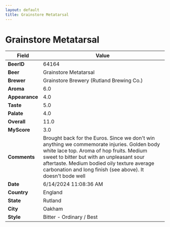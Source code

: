 ```yaml
---
layout: default
title: Grainstore Metatarsal
---
```


# Grainstore Metatarsal

| Field         | Value     |
|---------------|-----------|
| **BeerID** | 64164 |
| **Beer** | Grainstore Metatarsal |
| **Brewer** | Grainstore Brewery (Rutland Brewing Co.) |
| **Aroma** | 6.0 |
| **Appearance** | 4.0 |
| **Taste** | 5.0 |
| **Palate** | 4.0 |
| **Overall** | 11.0 |
| **MyScore** | 3.0 |
| **Comments** | Brought back for the Euros. Since we don't win anything we commemorate injuries. Golden body white lace top.  Aroma of hop fruits.  Medium sweet to bitter but with an unpleasant sour aftertaste.  Medium bodied oily texture average carbonation and long finish (see above). It doesn't bode well  |
| **Date** | 6/14/2024 11:08:36 AM |
| **Country** | England |
| **State** | Rutland |
| **City** | Oakham |
| **Style** | Bitter - Ordinary / Best |
